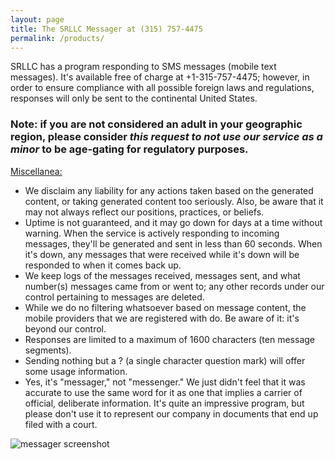 ```yaml
---
layout: page
title: The SRLLC Messager at (315) 757-4475
permalink: /products/
---
```


<p>SRLLC has a program responding to SMS messages (mobile text messages). It's available free of charge at +1-315-757-4475; however, in order to ensure compliance with all possible foreign laws and regulations, responses will only be sent to the continental United States.</p>

<p><h3>Note: if you are not considered an adult in your geographic region, please consider <i>this request to not use our service as a minor</i> to be age-gating for regulatory purposes.</h3></p>


<u>Miscellanea:</u>
- We disclaim any liability for any actions taken based on the generated content, or taking generated content too seriously. Also, be aware that it may not always reflect our positions, practices, or beliefs.
- Uptime is not guaranteed, and it may go down for days at a time without warning. When the service is actively responding to incoming messages, they'll be generated and sent in less than 60 seconds. When it's down, any messages that were received while it's down will be responded to when it comes back up.
- We keep logs of the messages received, messages sent, and what number(s) messages came from or went to; any other records under our control pertaining to messages are deleted.
- While we do no filtering whatsoever based on message content, the mobile providers that we are registered with do. Be aware of it: it's beyond our control.
- Responses are limited to a maximum of 1600 characters (ten message segments).
- Sending nothing but a ? (a single character question mark) will offer some usage information.
- Yes, it's "messager," not "messenger." We just didn't feel that it was accurate to use the same word for it as one that implies a carrier of official, deliberate information. It's quite an impressive program, but please don't use it to represent our company in documents that end up filed with a court.

<section><div class="image"><img src="{{site.baseurl}}/images/screenshot-messager01.jpg" alt="messager screenshot" class="editable"/></div></section>
<!--<section><div class="image"><img src="{{site.baseurl}}/images/screenshot-messager02.png" alt="messager screenshot" class="editable"/></div></section>-->
